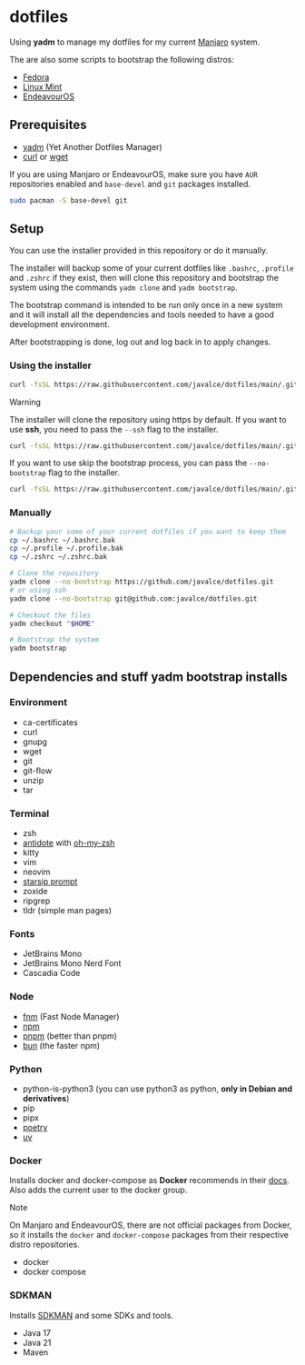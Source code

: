 # dotfiles

Using **yadm** to manage my dotfiles for my current [Manjaro](https://manjaro.org) system.

The are also some scripts to bootstrap the following distros:

- [Fedora](https://fedoraproject.org)
- [Linux Mint](https://linuxmint.com)
- [EndeavourOS](https://endeavouros.com)

## Prerequisites

- [yadm](https://yadm.io) (Yet Another Dotfiles Manager)
- [curl](https://curl.se) or [wget](https://www.gnu.org/software/wget/)

If you are using Manjaro or EndeavourOS, make sure you have `AUR` repositories enabled and `base-devel` and `git` packages installed.

```bash
sudo pacman -S base-devel git
```

## Setup

You can use the installer provided in this repository or do it manually.

The installer will backup some of your current dotfiles like `.bashrc`, `.profile` and `.zshrc` if they exist, then will clone this repository and bootstrap the system using the commands `yadm clone` and `yadm bootstrap`.

The bootstrap command is intended to be run only once in a new system and it will install all the dependencies and tools needed to have a good development environment.

After bootstrapping is done, log out and log back in to apply changes.

### Using the installer

```bash
curl -fsSL https://raw.githubusercontent.com/javalce/dotfiles/main/.github/setup | bash
```

> [!WARNING]
> The installer will clone the repository using https by default. If you want to use **ssh**, you need to pass the `--ssh` flag to the installer.

```bash
curl -fsSL https://raw.githubusercontent.com/javalce/dotfiles/main/.github/setup | bash -s -- --ssh
```

If you want to use skip the bootstrap process, you can pass the `--no-bootstrap` flag to the installer.

```bash
curl -fsSL https://raw.githubusercontent.com/javalce/dotfiles/main/.github/setup | bash -s -- --no-bootstrap
```

### Manually

```bash
# Backup your some of your current dotfiles if you want to keep them
cp ~/.bashrc ~/.bashrc.bak
cp ~/.profile ~/.profile.bak
cp ~/.zshrc ~/.zshrc.bak

# Clone the repository
yadm clone --no-bootstrap https://github.com/javalce/dotfiles.git
# or using ssh
yadm clone --no-bootstrap git@github.com:javalce/dotfiles.git

# Checkout the files
yadm checkout "$HOME"

# Bootstrap the system
yadm bootstrap
```

## Dependencies and stuff yadm bootstrap installs

### Environment

- ca-certificates
- curl
- gnupg
- wget
- git
- git-flow
- unzip
- tar

### Terminal

- zsh
- [antidote](https://antidote.sh) with [oh-my-zsh](https://ohmyz.sh)
- kitty
- vim
- neovim
- [starsip prompt](https://starship.rs/)
- zoxide
- ripgrep
- tldr (simple man pages)

### Fonts

- JetBrains Mono
- JetBrains Mono Nerd Font
- Cascadia Code

### Node

- [fnm](https://github.com/Schniz/fnm) (Fast Node Manager)
- [npm](https://www.npmjs.com)
- [pnpm](https://pnpm.io) (better than pnpm)
- [bun](https://bun.sh) (the faster npm)

### Python

- python-is-python3 (you can use python3 as python, **only in Debian and derivatives**)
- pip
- pipx
- [poetry](https://python-poetry.org)
- [uv](https://docs.astral.sh/uv)

### Docker

Installs docker and docker-compose as **Docker** recommends in their [docs](https://docs.docker.com/engine/install). Also adds the current user to the docker group.

> [!NOTE]
> On Manjaro and EndeavourOS, there are not official packages from Docker, so it installs the `docker` and `docker-compose` packages from their respective distro repositories.

- docker
- docker compose

### SDKMAN

Installs [SDKMAN](https://sdkman.io) and some SDKs and tools.

- Java 17
- Java 21
- Maven
